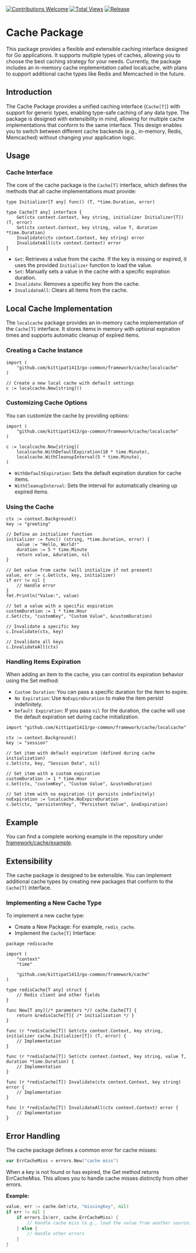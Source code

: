 [![Contributions Welcome](https://img.shields.io/badge/contributions-welcome-brightgreen.svg?style=flat)](https://github.com/kittipat1413/go-common/issues)
[![Total Views](https://img.shields.io/endpoint?url=https%3A%2F%2Fhits.dwyl.com%2Fkittipat1413%2Fgo-common.json%3Fcolor%3Dblue)](https://hits.dwyl.com/kittipat1413/go-common)
[![Release](https://img.shields.io/github/release/kittipat1413/go-common.svg?style=flat)](https://github.com/kittipat1413/go-common/releases/latest)

# Cache Package
This package provides a flexible and extensible caching interface designed for Go applications. It supports multiple types of caches, allowing you to choose the best caching strategy for your needs. Currently, the package includes an in-memory cache implementation called localcache, with plans to support additional cache types like Redis and Memcached in the future.

## Introduction
The Cache Package provides a unified caching interface (`Cache[T]`) with support for generic types, enabling type-safe caching of any data type. The package is designed with extensibility in mind, allowing for multiple cache implementations that conform to the same interface. This design enables you to switch between different cache backends (e.g., in-memory, Redis, Memcached) without changing your application logic.

## Usage
### Cache Interface
The core of the cache package is the `Cache[T]` interface, which defines the methods that all cache implementations must provide:
```golang
type Initializer[T any] func() (T, *time.Duration, error)

type Cache[T any] interface {
    Get(ctx context.Context, key string, initializer Initializer[T]) (T, error)
    Set(ctx context.Context, key string, value T, duration *time.Duration)
    Invalidate(ctx context.Context, key string) error
    InvalidateAll(ctx context.Context) error
}
```
- `Get`: Retrieves a value from the cache. If the key is missing or expired, it uses the provided `Initializer` function to load the value.
- `Set`: Manually sets a value in the cache with a specific expiration duration.
- `Invalidate`: Removes a specific key from the cache.
- `InvalidateAll`: Clears all items from the cache.

## Local Cache Implementation
The `localcache` package provides an in-memory cache implementation of the `Cache[T]` interface. It stores items in memory with optional expiration times and supports automatic cleanup of expired items.

### Creating a Cache Instance
```golang
import (
    "github.com/kittipat1413/go-common/framework/cache/localcache"
)

// Create a new local cache with default settings
c := localcache.New[string]()
```

### Customizing Cache Options
You can customize the cache by providing options:
```golang
import (
    "github.com/kittipat1413/go-common/framework/cache/localcache"
)

c := localcache.New[string](
    localcache.WithDefaultExpiration(10 * time.Minute),
    localcache.WithCleanupInterval(5 * time.Minute),
)
```
- `WithDefaultExpiration`: Sets the default expiration duration for cache items.
- `WithCleanupInterval`: Sets the interval for automatically cleaning up expired items.

### Using the Cache
```golang
ctx := context.Background()
key := "greeting"

// Define an initializer function
initializer := func() (string, *time.Duration, error) {
    value := "Hello, World!"
    duration := 5 * time.Minute
    return value, &duration, nil
}

// Get value from cache (will initialize if not present)
value, err := c.Get(ctx, key, initializer)
if err != nil {
    // Handle error
}
fmt.Println("Value:", value)

// Set a value with a specific expiration
customDuration := 1 * time.Hour
c.Set(ctx, "customKey", "Custom Value", &customDuration)

// Invalidate a specific key
c.Invalidate(ctx, key)

// Invalidate all keys
c.InvalidateAll(ctx)
```

### Handling Items Expiration
When adding an item to the cache, you can control its expiration behavior using the Set method:
- `Custom Duration`: You can pass a specific duration for the item to expire.
- `No Expiration`: Use `NoExpireDuration` to make the item persist indefinitely.
- `Default Expiration`: If you pass `nil` for the duration, the cache will use the default expiration set during cache initialization.
```golang
import "github.com/kittipat1413/go-common/framework/cache/localcache"

ctx := context.Background()
key := "session"

// Set item with default expiration (defined during cache initialization)
c.Set(ctx, key, "Session Data", nil)

// Set item with a custom expiration
customDuration := 1 * time.Hour
c.Set(ctx, "customKey", "Custom Value", &customDuration)

// Set item with no expiration (it persists indefinitely)
noExpiration := localcache.NoExpireDuration
c.Set(ctx, "persistentKey", "Persistent Value", &noExpiration)

```

## Example
You can find a complete working example in the repository under [framework/cache/example](example/).

## Extensibility
The cache package is designed to be extensible. You can implement additional cache types by creating new packages that conform to the `Cache[T]` interface.

### Implementing a New Cache Type
To implement a new cache type:
- Create a New Package: For example, `redis_cache`.
- Implement the `Cache[T]` Interface:
```golang
package rediscache

import (
    "context"
    "time"

    "github.com/kittipat1413/go-common/framework/cache"
)

type redisCache[T any] struct {
    // Redis client and other fields
}

func New[T any](/* parameters */) cache.Cache[T] {
    return &redisCache[T]{ /* initialization */ }
}

func (r *redisCache[T]) Get(ctx context.Context, key string, initializer cache.Initializer[T]) (T, error) {
    // Implementation
}

func (r *redisCache[T]) Set(ctx context.Context, key string, value T, duration *time.Duration) {
    // Implementation
}

func (r *redisCache[T]) Invalidate(ctx context.Context, key string) error {
    // Implementation
}

func (r *redisCache[T]) InvalidateAll(ctx context.Context) error {
    // Implementation
}
```

## Error Handling
The cache package defines a common error for cache misses:

```go
var ErrCacheMiss = errors.New("cache miss")
```
When a key is not found or has expired, the Get method returns ErrCacheMiss. This allows you to handle cache misses distinctly from other errors.

**Example:**

```go
value, err := cache.Get(ctx, "missingKey", nil)
if err != nil {
    if errors.Is(err, cache.ErrCacheMiss) {
        // Handle cache miss (e.g., load the value from another source)
    } else {
        // Handle other errors
    }
}
```